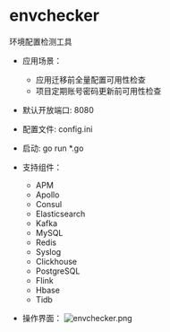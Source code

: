 # envchecker
环境配置检测工具

- 应用场景：
    - 应用迁移前全量配置可用性检查
    - 项目定期账号密码更新前可用性检查
 

-  默认开放端口: 8080
-  配置文件: config.ini
-  启动: go run *.go
-  支持组件：
    - APM
    - Apollo
    - Consul
    - Elasticsearch
    - Kafka
    - MySQL
    - Redis
    - Syslog
    - Clickhouse
    - PostgreSQL
    - Flink
    - Hbase
    - Tidb
-  操作界面：
![envchecker.png](https://amaimg.com/i/2021/05/29/dq6gvn.png)
